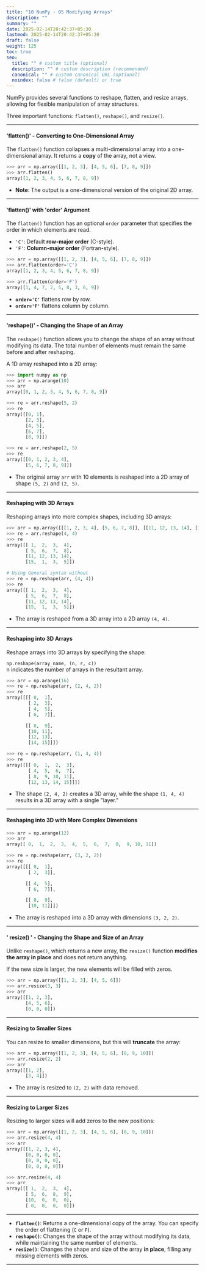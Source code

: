 ```yaml
---
title: "10 NumPy - 05 Modifying Arrays"
description: ""
summary: ""
date: 2025-02-14T20:42:37+05:30
lastmod: 2025-02-14T20:42:37+05:30
draft: false
weight: 125
toc: true
seo:
  title: "" # custom title (optional)
  description: "" # custom description (recommended)
  canonical: "" # custom canonical URL (optional)
  noindex: false # false (default) or true
---
```




NumPy provides several functions to reshape, flatten, and resize arrays, allowing for flexible manipulation of array structures. 

Three important functions: `flatten()`, `reshape()`, and `resize()`.

---

#### 'flatten()' - Converting to One-Dimensional Array

The `flatten()` function collapses a multi-dimensional array into a one-dimensional array. It returns a **copy** of the array, not a view.

```python
>>> arr = np.array([[1, 2, 3], [4, 5, 6], [7, 8, 9]])
>>> arr.flatten()
array([1, 2, 3, 4, 5, 6, 7, 8, 9])
```

- **Note**: The output is a one-dimensional version of the original 2D array.

---

#### 'flatten()' with 'order' Argument

The `flatten()` function has an optional `order` parameter that specifies the order in which elements are read.

- `'C'`: Default **row-major order** (C-style).
- `'F'`: **Column-major order** (Fortran-style).

```python
>>> arr = np.array([[1, 2, 3], [4, 5, 6], [7, 8, 9]])
>>> arr.flatten(order='C')
array([1, 2, 3, 4, 5, 6, 7, 8, 9])

>>> arr.flatten(order='F')
array([1, 4, 7, 2, 5, 8, 3, 6, 9])
```

- **`order='C'`** flattens row by row.
- **`order='F'`** flattens column by column.

---

#### 'reshape()' - Changing the Shape of an Array

The `reshape()` function allows you to change the shape of an array without modifying its data. The total number of elements must remain the same before and after reshaping.

A 1D array reshaped into a 2D array:

```python
>>> import numpy as np
>>> arr = np.arange(10)
>>> arr
array([0, 1, 2, 3, 4, 5, 6, 7, 8, 9])

>>> re = arr.reshape(5, 2)
>>> re
array([[0, 1],
       [2, 3],
       [4, 5],
       [6, 7],
       [8, 9]])

>>> re = arr.reshape(2, 5)
>>> re
array([[0, 1, 2, 3, 4],
       [5, 6, 7, 8, 9]])
```

- The original array `arr` with 10 elements is reshaped into a 2D array of shape `(5, 2)` and `(2, 5)`.

---

#### Reshaping with 3D Arrays

Reshaping arrays into more complex shapes, including 3D arrays:

```python
>>> arr = np.array([[[1, 2, 3, 4], [5, 6, 7, 8]], [[11, 12, 13, 14], [15, 1, 3, 5]]])
>>> re = arr.reshape(4, 4)
>>> re
array([[ 1,  2,  3,  4],
       [ 5,  6,  7,  8],
       [11, 12, 13, 14],
       [15,  1,  3,  5]])

# Using General syntax without
>>> re = np.reshape(arr, (4, 4))
>>> re
array([[ 1,  2,  3,  4],
       [ 5,  6,  7,  8],
       [11, 12, 13, 14],
       [15,  1,  3,  5]])
```

- The array is reshaped from a 3D array into a 2D array `(4, 4)`.

---

#### Reshaping into 3D Arrays

Reshape arrays into 3D arrays by specifying the shape:

`np.reshape(array_name, (n, r, c))`      
n indicates the number of arrays in the resultant array.

```python
>>> arr = np.arange(16)
>>> re = np.reshape(arr, (2, 4, 2))
>>> re
array([[[ 0,  1],
        [ 2,  3],
        [ 4,  5],
        [ 6,  7]],

       [[ 8,  9],
        [10, 11],
        [12, 13],
        [14, 15]]])

>>> re = np.reshape(arr, (1, 4, 4))
>>> re
array([[[ 0,  1,  2,  3],
        [ 4,  5,  6,  7],
        [ 8,  9, 10, 11],
        [12, 13, 14, 15]]])
```

- The shape `(2, 4, 2)` creates a 3D array, while the shape `(1, 4, 4)` results in a 3D array with a single "layer."

---

#### Reshaping into 3D with More Complex Dimensions

```python
>>> arr = np.arange(12)
>>> arr
array([ 0,  1,  2,  3,  4,  5,  6,  7,  8,  9, 10, 11])

>>> re = np.reshape(arr, (3, 2, 2))
>>> re
array([[[ 0,  1],
        [ 2,  3]],

       [[ 4,  5],
        [ 6,  7]],

       [[ 8,  9],
        [10, 11]]])
```

- The array is reshaped into a 3D array with dimensions `(3, 2, 2)`.

---

#### ' resize() ' - Changing the Shape and Size of an Array

Unlike `reshape()`, which returns a new array, the `resize()` function **modifies the array in place** and does not return anything. 

If the new size is larger, the new elements will be filled with zeros.

```python
>>> arr = np.array([[1, 2, 3], [4, 5, 6]])
>>> arr.resize(3, 3)
>>> arr
array([[1, 2, 3],
       [4, 5, 6],
       [0, 0, 0]])
```

---

#### Resizing to Smaller Sizes

You can resize to smaller dimensions, but this will **truncate** the array:

```python
>>> arr = np.array([[1, 2, 3], [4, 5, 6], [8, 9, 10]])
>>> arr.resize(2, 2)
>>> arr
array([[1, 2],
       [3, 4]])
```

- The array is resized to `(2, 2)` with data removed.

---

#### Resizing to Larger Sizes

Resizing to larger sizes will add zeros to the new positions:

```python
>>> arr = np.array([[1, 2, 3], [4, 5, 6], [8, 9, 10]])
>>> arr.resize(4, 4)
>>> arr
array([[1, 2, 3, 4],
       [0, 0, 0, 0],
       [0, 0, 0, 0],
       [0, 0, 0, 0]])

>>> arr.resize(4, 4)
>>> arr
array([[ 1,  2,  3,  4],
       [ 5,  6,  8,  9],
       [10,  0,  0,  0],
       [ 0,  0,  0,  0]])
```

---

- **`flatten()`**: Returns a one-dimensional copy of the array. You can specify the order of flattening (`C` or `F`).
- **`reshape()`**: Changes the shape of the array without modifying its data, while maintaining the same number of elements.
- **`resize()`**: Changes the shape and size of the array **in place**, filling any missing elements with zeros.

---


